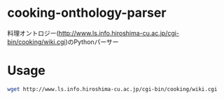 # cooking-onthology-parser
料理オントロジー(http://www.ls.info.hiroshima-cu.ac.jp/cgi-bin/cooking/wiki.cgi)のPythonパーサー

# Usage

```sh
wget http://www.ls.info.hiroshima-cu.ac.jp/cgi-bin/cooking/wiki.cgi
```
